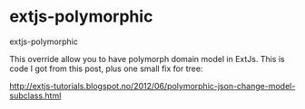 extjs-polymorphic
=================

extjs-polymorphic


This override allow you to have polymorph domain model in ExtJs.
This is code I got from this post, plus one small fix for tree:

http://extjs-tutorials.blogspot.no/2012/06/polymorphic-json-change-model-subclass.html